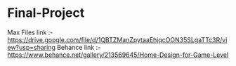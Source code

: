 # Final-Project
Max Files link :- https://drive.google.com/file/d/1QBTZManZpytaaEhjqcOON35SLgaTTc3R/view?usp=sharing 
Behance link :- https://www.behance.net/gallery/213569645/Home-Design-for-Game-Level 
